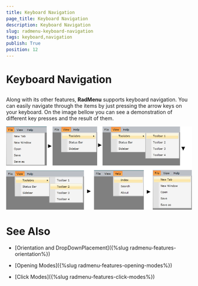 ```yaml
---
title: Keyboard Navigation
page_title: Keyboard Navigation
description: Keyboard Navigation
slug: radmenu-keyboard-navigation
tags: keyboard,navigation
publish: True
position: 12
---
```


# Keyboard Navigation



## 

Along with its other features, __RadMenu__ supports keyboard navigation. You can easily navigate through the items by just pressing the arrow keys on your keyboard. On the image bellow you can see a demonstration of different key presses and the result of them.

![](images/RadMenu_Keyboard_Navigation_01.png)

# See Also

 * [Orientation and DropDownPlacement]({%slug radmenu-features-orientation%})

 * [Opening Modes]({%slug radmenu-features-opening-modes%})

 * [Click Modes]({%slug radmenu-features-click-modes%})
